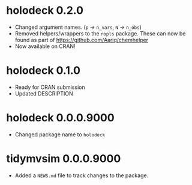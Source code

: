 # holodeck 0.2.0

* Changed argument names. (`p` -> `n_vars`, `N` -> `n_obs`)
* Removed helpers/wrappers to the `ropls` package.  These can now be found as part of https://github.com/Aariq/chemhelper
* Now available on CRAN!

# holodeck 0.1.0

* Ready for CRAN submission
* Updated DESCRIPTION

# holodeck 0.0.0.9000

* Changed package name to `holodeck`

# tidymvsim 0.0.0.9000

* Added a `NEWS.md` file to track changes to the package.

